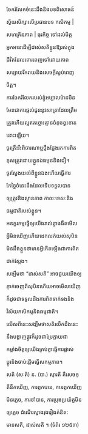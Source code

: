 ចែករំលែកចំនេះដឹងនិងបទពិសោធន៍

ស្វ័យសិក្សាលើប្រធានបទ កសិកម្ម |

សហគ្រិនភាព | ធុរកិច្ច ទៅដល់មិត្ត

អ្នកអានដើម្បីដាស់សតិខ្លួនឱ្យរស់ក្នុង

ជីវិតដែលពោរពេញទៅដោយភាព

សប្បាយរីករាយនិងសេចក្តីស្ងប់ពេញ

ចិត្ត។

ការចែករំលែករបស់ខ្ញុំអម្បាលម៉ានមិន

មែនជាការផ្តល់ជូននូវសាត្រាដែលត្រឹម

ត្រូវហើយល្អឥតខ្ចោះគ្មានចំនុចខ្វះខាត

នោះឡើយ។

ចូរត្រឹះរឹះពិចារណាឬថ្លឹងថ្លែងរកការពិត

ខុសត្រូវដោយខ្លួនឯងមុននិងជឿ។

ចូរស្វែងយល់ពីខ្លួនឯង​ហើយធ្វើ​ការ

កែច្នៃចំនេះដឹងដែលទើបទទួលបាន

ឲ្យត្រូវនិងស្ថានភាព កាលៈទេសៈនិង

ធម្មជាតិរបស់ខ្លួន។

អនក្ខរកម្មធ្វើឲ្យយើងរាល់គ្នាងងឹតមើល

អ្វីមិនឃើញហើយដេកលក់យល់សុបិន

មិនដឹងខ្លួនថាមាន​អ្វីកើតឡើងជាការពិត

ជាក់ស្តែង។

សង្ឃឹមថា “ដាស់សតិ” អាចជួយយើងឲ្យ

ភ្ញាក់ចេញពីសុបិនហើយអាចមើលឃើញ

ក៏ដូចជាទទួលដឹងការពិតទាក់ទងនិង

វិស័យកសិកម្មនិងធម្មជាតិ។​

លើសពីនេះសង្ឃឹមថា​សតិរលឹកដឹងនេះ

នឹងបង្ហាញផ្លូវក៏ដូចជាប្រែក្លាយជា

កម្លាំងចិត្តឲ្យយើងគ្រប់គ្នាធ្វើការផ្លាស់

ប្តូរនិងចាប់ផ្តើមធ្វើសកម្មភាព។​

សតិ (សៈតិ) ន. (បា.) ស្មារតី គឺសេចក្

តីនឹកឃើញ,​ ការឭកបាន, ការរឭកឃើញ

មិនភ្លេច, ការចាំបាន, ការប្រុងប្រយ័ត្នមិន

ឲ្យភ្លេច ដំណើរស្វាងរុងរឿងគំនិត:

មានសតិ, ដាស់សតិ ។ (ទំព័រ ១២៥៣)